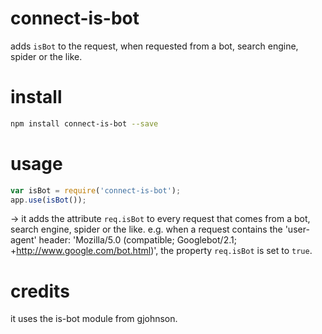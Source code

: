 
# connect-is-bot
adds `isBot` to the request, when requested from a bot, search engine, spider or the like.

# install
```bash
npm install connect-is-bot --save
```
# usage
```js
var isBot = require('connect-is-bot');
app.use(isBot());
```
-> it adds the attribute `req.isBot` to every request that comes from a bot, search engine, spider or the like.
e.g. when a request contains the 'user-agent' header: 
'Mozilla/5.0 (compatible; Googlebot/2.1; +http://www.google.com/bot.html)', 
the property `req.isBot` is set to `true`. 

# credits
it uses the is-bot module from gjohnson.
